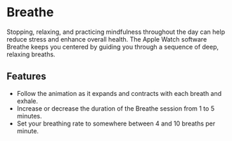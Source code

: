 # Breathe
Stopping, relaxing, and practicing mindfulness throughout the day can help reduce stress and enhance overall health. The Apple Watch software Breathe keeps you centered by guiding you through a sequence of deep, relaxing breaths.
## Features
- Follow the animation as it expands and contracts with each breath and exhale.
- Increase or decrease the duration of the Breathe session from 1 to 5 minutes.
- Set your breathing rate to somewhere between 4 and 10 breaths per minute.
